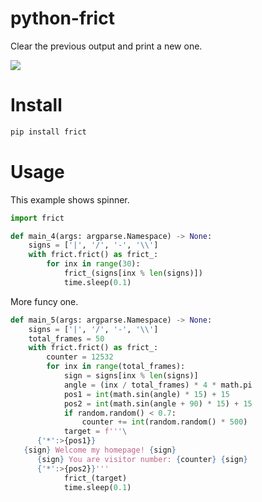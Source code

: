 # python-frict

Clear the previous output and print a new one.

![](./.github/capture1.gif)

# Install

```bash
pip install frict
```

# Usage

This example shows spinner.

```python
import frict

def main_4(args: argparse.Namespace) -> None:
    signs = ['|', '/', '-', '\\']
    with frict.frict() as frict_:
        for inx in range(30):
            frict_(signs[inx % len(signs)])
            time.sleep(0.1)
```

More funcy one.

```python
def main_5(args: argparse.Namespace) -> None:
    signs = ['|', '/', '-', '\\']
    total_frames = 50
    with frict.frict() as frict_:
        counter = 12532
        for inx in range(total_frames):
            sign = signs[inx % len(signs)]
            angle = (inx / total_frames) * 4 * math.pi
            pos1 = int(math.sin(angle) * 15) + 15
            pos2 = int(math.sin(angle + 90) * 15) + 15
            if random.random() < 0.7:
                counter += int(random.random() * 500)
            target = f'''\
      {'*':>{pos1}}
   {sign} Welcome my homepage! {sign}
      {sign} You are visitor number: {counter} {sign}
      {'*':>{pos2}}'''
            frict_(target)
            time.sleep(0.1)
```
